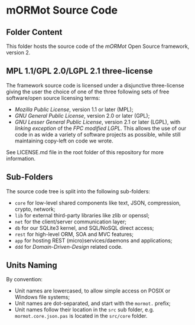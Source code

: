 # mORMot Source Code

## Folder Content

This folder hosts the source code of the *mORMot* Open Source framework, version 2.

## MPL 1.1/GPL 2.0/LGPL 2.1 three-license

The framework source code is licensed under a disjunctive three-license giving the user the choice of one of the three following sets of free software/open source licensing terms:
- *Mozilla Public License*, version 1.1 or later (MPL);
- *GNU General Public License*, version 2.0 or later (GPL);
- *GNU Lesser General Public License*, version 2.1 or later (LGPL), with *linking exception* of the *FPC modified LGPL*.
This allows the use of our code in as wide a variety of software projects as possible, while still maintaining copy-left on code we wrote.

See LICENSE.md file in the root folder of this repository for more information.

## Sub-Folders

The source code tree is split into the following sub-folders:

- `core` for low-level shared components like text, JSON, compression, crypto, network;
- `lib` for external third-party libraries like zlib or openssl;
- `net` for the client/server communication layer;
- `db` for our SQLite3 kernel, and SQL/NoSQL direct access;
- `rest` for high-level ORM, SOA and MVC features;
- `app` for hosting REST (micro)services/daemons and applications;
- `ddd` for *Domain-Driven-Design* related code.


## Units Naming

By convention:
- Unit names are lowercased, to allow simple access on POSIX or Windows file systems;
- Unit names are dot-separated, and start with the `mormot.` prefix;
- Unit names follow their location in the `src` sub folder, e.g. `mormot.core.json.pas` is located in the `src/core` folder.
